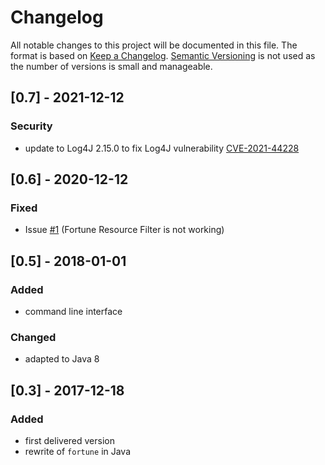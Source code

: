 # Changelog

All notable changes to this project will be documented in this file.
The format is based on [Keep a Changelog](https://keepachangelog.com/en/1.0.0/).
[Semantic Versioning](https://semver.org/spec/v2.0.0.html) is not used as the number of versions is small and manageable.


## [0.7] - 2021-12-12

### Security

* update to Log4J 2.15.0 to fix Log4J vulnerability
  [CVE-2021-44228](https://nvd.nist.gov/vuln/detail/CVE-2021-44228)


## [0.6] - 2020-12-12

### Fixed

* Issue [#1](https://github.com/oboehm/jfortune/issues/1)
  (Fortune Resource Filter is not working)


## [0.5] - 2018-01-01

### Added

* command line interface
  
### Changed

* adapted to Java 8



## [0.3] - 2017-12-18

### Added

* first delivered version
* rewrite of `fortune` in Java
